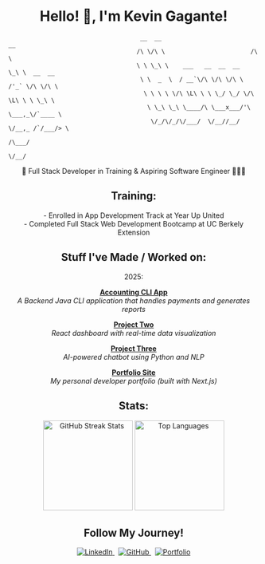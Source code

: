 <h1 align="center"> Hello! 👋, I'm Kevin Gagante!</h1>

```
                                     __  __                          __              
                                    /\ \/\ \                        /\ \             
                                    \ \ \_\ \    ___   __  __  __   \_\ \  __  __    
                                     \ \  _  \  / __`\/\ \/\ \/\ \  /'_` \/\ \/\ \   
                                      \ \ \ \ \/\ \L\ \ \ \_/ \_/ \/\ \L\ \ \ \_\ \  
                                       \ \_\ \_\ \____/\ \___x___/'\ \___,_\/`____ \ 
                                        \/_/\/_/\/___/  \/__//__/   \/__,_ /`/___/> \
                                                                               /\___/
                                                                               \/__/ 
```

<p align="center"> 🚀 Full Stack Developer in Training & Aspiring Software Engineer 👨🏽‍💻 </p>

<h2 align="center"> Training: </h2>
<p align="center">
- Enrolled in App Development Track at Year Up United <br>
- Completed Full Stack Web Development Bootcamp at UC Berkely Extension
<br>
</p>

<h2 align="center"> Stuff I've Made / Worked on:</h3>

<div align="center">  
2025:

**[Accounting CLI App](https://github.com/Gagucci/Capstone-1-Accounting-Ledger-App)**  
*A Backend Java CLI application that handles payments and generates reports*  

**[Project Two](https://github.com/yourusername/project2)**  
*React dashboard with real-time data visualization*  

**[Project Three](https://github.com/yourusername/project3)**  
*AI-powered chatbot using Python and NLP*  

**[Portfolio Site](https://yourportfolio.com)**  
*My personal developer portfolio (built with Next.js)*  
</div>

<h2 align="center">Stats:</h2>

<div align="center">
  
  <img src="https://github-readme-streak-stats.herokuapp.com/?user=xuAMINE&theme=dark&background=000000&ring=00FF00&fire=00FF00&currStreakLabel=00FF00&sideLabels=FFFFFF" alt="GitHub Streak Stats" height="180px"/>

<img src="https://github-readme-stats.vercel.app/api/top-langs/?username=xuAMINE&layout=compact&theme=dark&bg_color=000000&title_color=FFFFFF&text_color=FFFFFF&icon_color=00FF00" alt="Top Languages" height="180px"/>
</div>

<h2 align="center"> Follow My Journey! </h2>
<div align="center">
  <a href="https://www.linkedin.com/in/kevingagante/">
    <img src="https://img.shields.io/badge/LinkedIn-181717?style=for-the-badge&logo=linkedin&logoColor=white" alt="LinkedIn"/>
  </a>
  &nbsp;
  <a href="https://github.com/Gagucci">
    <img src="https://img.shields.io/badge/GitHub-181717?style=for-the-badge&logo=github&logoColor=white" alt="GitHub"/>
  </a>
  &nbsp;
  <a href="https://gagucci.github.io/KG-Portfolio/">
    <img src="https://img.shields.io/badge/Portfolio-181717?style=for-the-badge&logo=arc&logoColor=white" alt="Portfolio"/>
  </a>
</div>
